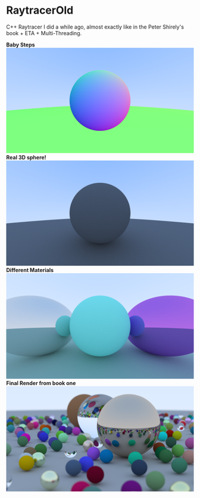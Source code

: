 # RaytracerOld
C++ Raytracer I did a while ago, almost exactly like in the Peter Shirely's book + ETA + Multi-Threading.

**Baby Steps**
![blue gradient sphere with green background](https://github.com/Myzomi/RaytracerOld/blob/main/image.png)
**Real 3D sphere!**
![3d grey ball with actual rays traced.](https://github.com/Myzomi/RaytracerOld/blob/main/imagev2.png)
**Different Materials**
![three spheres, two with reflectance and one matte ](https://github.com/Myzomi/RaytracerOld/blob/main/imagev3.png)
**Final Render from book one**
![Magnum Opus, took 24 hours to render on 1 thread. hundreds of miniature spheres are scattered about with different material types. Three big spheres with Mirror, Matte, See through Material.](https://github.com/Myzomi/RaytracerOld/blob/main/imagev4.png)

